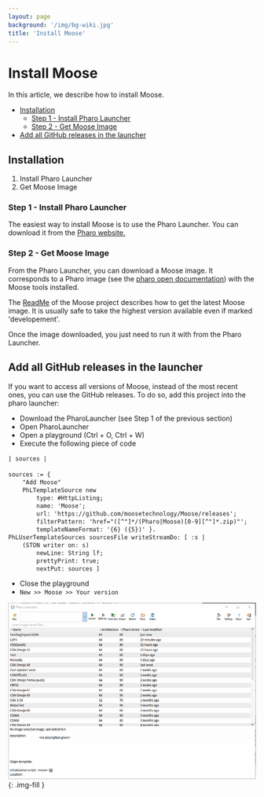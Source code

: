 ```yaml
---
layout: page
background: '/img/bg-wiki.jpg'
title: 'Install Moose'
---
```


# Install Moose <!-- omit in toc -->

In this article, we describe how to install Moose.

- [Installation](#installation)
  - [Step 1 - Install Pharo Launcher](#step-1---install-pharo-launcher)
  - [Step 2 - Get Moose Image](#step-2---get-moose-image)
- [Add all GitHub releases in the launcher](#add-all-github-releases-in-the-launcher)

## Installation

1. Install Pharo Launcher
2. Get Moose Image

### Step 1 - Install Pharo Launcher

The easiest way to install Moose is to use the Pharo Launcher.
You can download it from the [Pharo website.](https://pharo.org/web/download)

### Step 2 - Get Moose Image

From the Pharo Launcher, you can download a Moose image.
It corresponds to a Pharo image (see the [pharo open documentation](https://github.com/pharo-open-documentation)) with the Moose tools installed.

The [ReadMe](https://github.com/moosetechnology/Moose#readme) of the Moose project describes how to get the latest Moose image.
It is usually safe to take the highest version available even if marked 'developement'.

Once the image downloaded, you just need to run it with from the Pharo Launcher.

## Add all GitHub releases in the launcher

If you want to access all versions of Moose, instead of the most recent ones, you can use the GitHub releases. To do so, add this project into the pharo launcher:

- Download the PharoLauncher (see Step 1 of the previous section)
- Open PharoLauncher
- Open a playground (Ctrl + O, Ctrl + W)
- Execute the following piece of code

```st
| sources |

sources := {
    "Add Moose"
    PhLTemplateSource new
        type: #HttpListing;
        name: 'Moose';
        url: 'https://github.com/moosetechnology/Moose/releases';
        filterPattern: 'href="([^"]*/(Pharo|Moose)[0-9][^"]*.zip)"';
        templateNameFormat: '{6} ({5})' }.
PhLUserTemplateSources sourcesFile writeStreamDo: [ :s |
    (STON writer on: s)
        newLine: String lf;
        prettyPrint: true;
        nextPut: sources ]
```

- Close the playground
- `New >> Moose >> Your version`

![Download Moose image](res/downloadMooseGitHubReleases.gif){: .img-fill }
